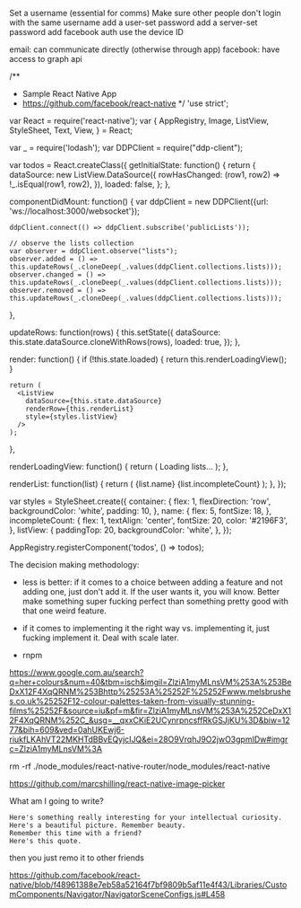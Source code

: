 Set a username (essential for comms)
Make sure other people don't login with the same username
	add a user-set password
	add a server-set password
	add facebook auth
	use the device ID


email: can communicate directly (otherwise through app)
facebook: have access to graph api




/**
 * Sample React Native App
 * https://github.com/facebook/react-native
 */
'use strict';

var React = require('react-native');
var {
  AppRegistry,
  Image,
  ListView,
  StyleSheet,
  Text,
  View,
} = React;

var _ = require('lodash');
var DDPClient = require("ddp-client");

var todos = React.createClass({
  getInitialState: function() {
    return {
      dataSource: new ListView.DataSource({
        rowHasChanged: (row1, row2) => !_.isEqual(row1, row2),
      }),
      loaded: false,
    };
  },

  componentDidMount: function() {
    var ddpClient = new DDPClient({url: 'ws://localhost:3000/websocket'});

    ddpClient.connect(() => ddpClient.subscribe('publicLists'));

    // observe the lists collection
    var observer = ddpClient.observe("lists");
    observer.added = () => this.updateRows(_.cloneDeep(_.values(ddpClient.collections.lists)));
    observer.changed = () => this.updateRows(_.cloneDeep(_.values(ddpClient.collections.lists)));
    observer.removed = () => this.updateRows(_.cloneDeep(_.values(ddpClient.collections.lists)));
  },

  updateRows: function(rows) {
    this.setState({
     dataSource: this.state.dataSource.cloneWithRows(rows),
     loaded: true,
   });
  },

  render: function() {
    if (!this.state.loaded) {
      return this.renderLoadingView();
    }

    return (
      <ListView
        dataSource={this.state.dataSource}
        renderRow={this.renderList}
        style={styles.listView}
      />
    );
  },

  renderLoadingView: function() {
    return (
      <View style={styles.container}>
        <Text>
          Loading lists...
        </Text>
      </View>
    );
  },

  renderList: function(list) {
    return (
      <View style={styles.container}>
        <Text style={styles.name}>{list.name}</Text>
        <Text style={styles.incompleteCount}>{list.incompleteCount}</Text>
      </View>
    );
  },
});

var styles = StyleSheet.create({
  container: {
    flex: 1,
    flexDirection: 'row',
    backgroundColor: 'white',
    padding: 10,
  },
  name: {
    flex: 5,
    fontSize: 18,
  },
  incompleteCount: {
    flex: 1,
    textAlign: 'center',
    fontSize: 20,
    color: '#2196F3',
  },
  listView: {
    paddingTop: 20,
    backgroundColor: 'white',
  },
});

AppRegistry.registerComponent('todos', () => todos);







The decision making methodology:
 - less is better: if it comes to a choice between adding a feature and not adding one, just don't add it. If the user wants it, you will know. Better make something super fucking perfect than something pretty good with that one weird feature.
 - if it comes to implementing it the right way vs. implementing it, just fucking implement it. Deal with scale later.





 - rnpm


 https://www.google.com.au/search?q=her+colours&num=40&tbm=isch&imgil=ZlziA1myMLnsVM%253A%253BeDxX12F4XqQRNM%253Bhttp%25253A%25252F%25252Fwww.melsbrushes.co.uk%25252F12-colour-palettes-taken-from-visually-stunning-films%25252F&source=iu&pf=m&fir=ZlziA1myMLnsVM%253A%252CeDxX12F4XqQRNM%252C_&usg=__qxxCKiE2UCynrpncsffRkGSJjKU%3D&biw=1277&bih=609&ved=0ahUKEwj6-riukfLKAhVT22MKHTdBBvEQyjcIJQ&ei=28O9VrqhJ9O2jwO3gpmIDw#imgrc=ZlziA1myMLnsVM%3A



 rm -rf ./node_modules/react-native-router/node_modules/react-native

 https://github.com/marcshilling/react-native-image-picker



What am I going to write?


 	Here's something really interesting for your intellectual curiosity. 
 	Here's a beautiful picture. Remember beauty.
 	Remember this time with a friend?
 	Here's this quote.

then you just remo it to other friends



https://github.com/facebook/react-native/blob/f48961388e7eb58a52164f7bf9809b5af11e4f43/Libraries/CustomComponents/Navigator/NavigatorSceneConfigs.js#L458